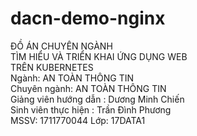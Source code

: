 # dacn-demo-nginx

ĐỒ ÁN CHUYÊN NGÀNH</br>
TÌM HIỂU VÀ TRIỂN KHAI ỨNG DỤNG WEB</br>
TRÊN KUBERNETES</br>
Ngành: AN TOÀN THÔNG TIN</br>
Chuyên ngành: AN TOÀN THÔNG TIN</br>
Giảng viên hướng dẫn : Dương Minh Chiến</br>
Sinh viên thực hiện : Trần Đình Phương</br>
MSSV: 1711770044 Lớp: 17DATA1</br>
